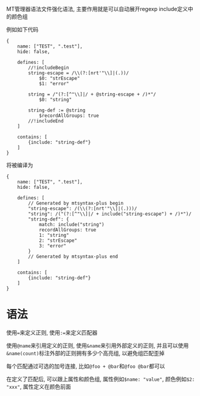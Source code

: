 MT管理器语法文件强化语法, 主要作用就是可以自动展开regexp include定义中的颜色组

例如如下代码

```
{
    name: ["TEST", ".test"],
    hide: false,

    defines: [
        //!includeBegin
        string-escape = /\\(?:[nrt'"\\]|(.))/
            $0: "strEscape"
            $1: "error"

        string = /"(?:[^"\\]|/ + @string-escape + /)*"/
            $0: "string"

        string-def := @string
            $recordAllGroups: true
        //!includeEnd
    ]

    contains: [
        {include: "string-def"}
    ]
}
```

将被编译为

```
{
    name: ["TEST", ".test"],
    hide: false,

    defines: [
        // Generated by mtsyntax-plus begin
        "string-escape": /(\\(?:[nrt'"\\]|(.)))/
        "string": /("(?:[^"\\]|/ + include("string-escape") + /)*")/
        "string-def": {
            match: include("string")
            recordAllGroups: true
            1: "string"
            2: "strEscape"
            3: "error"
        }
        // Generated by mtsyntax-plus end
    ]

    contains: [
        {include: "string-def"}
    ]
}
```

# 语法

使用`=`来定义正则, 使用`:=`来定义匹配器

使用`@name`来引用定义的正则, 使用`&name`来引用外部定义的正则,
并且可以使用`&name(count)`标注外部的正则拥有多少个高亮组, 以避免组匹配歪掉

每个匹配通过可选的加号连接, 比如`@foo + @bar`和`@foo @bar`都可以

在定义了匹配后, 可以跟上属性和颜色组,
属性例如`$name: "value"`, 颜色例如`$2: "xxx"`, 属性定义在颜色前面
